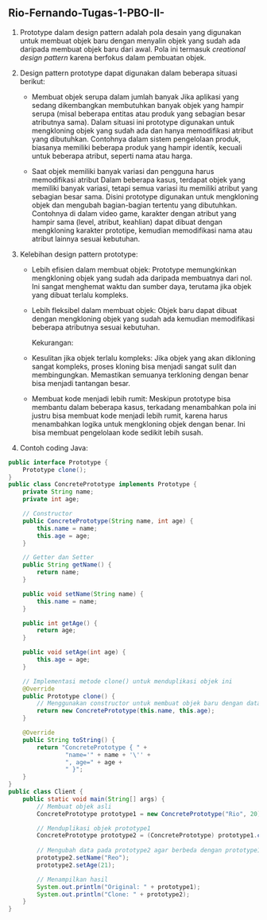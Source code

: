 ## Rio-Fernando-Tugas-1-PBO-II-

1. Prototype dalam design pattern adalah pola desain yang digunakan untuk membuat objek baru dengan menyalin objek yang sudah ada daripada membuat objek baru dari awal. Pola ini termasuk _creational design pattern_ karena berfokus dalam pembuatan objek.
   
2. Design pattern prototype dapat digunakan dalam beberapa situasi berikut:
   - Membuat objek serupa dalam jumlah banyak
     Jika aplikasi yang sedang dikembangkan membutuhkan banyak objek yang hampir serupa (misal beberapa entitas atau produk yang sebagian besar atributnya sama). Dalam situasi ini prototype digunakan untuk mengkloning objek yang sudah ada dan hanya memodifikasi atribut yang dibutuhkan. Contohnya dalam sistem pengelolaan produk, biasanya memiliki beberapa produk yang hampir identik, kecuali untuk beberapa atribut, seperti nama atau harga.
     
   - Saat objek memiliki banyak variasi dan pengguna harus memodifikasi atribut
     Dalam beberapa kasus, terdapat objek yang memiliki banyak variasi, tetapi semua variasi itu memiliki atribut yang sebagian besar sama. Disini prototype digunakan untuk mengkloning objek dan mengubah bagian-bagian tertentu yang dibutuhkan. Contohnya di dalam video game, karakter dengan atribut yang hampir sama (level, atribut, keahlian) dapat dibuat dengan mengkloning karakter prototipe, kemudian memodifikasi nama atau atribut lainnya sesuai kebutuhan.
     
3. Kelebihan design pattern prototype:
   - Lebih efisien dalam membuat objek: Prototype memungkinkan mengkloning objek yang sudah ada daripada membuatnya dari nol. Ini sangat menghemat waktu dan sumber daya, terutama jika objek yang dibuat terlalu kompleks.
   - Lebih fleksibel dalam membuat objek: Objek baru dapat dibuat dengan mengkloning objek yang sudah ada kemudian memodifikasi beberapa atributnya sesuai kebutuhan.
     
     Kekurangan:
   - Kesulitan jika objek terlalu kompleks: Jika objek yang akan dikloning sangat kompleks, proses kloning bisa menjadi sangat sulit dan membingungkan. Memastikan semuanya terkloning dengan benar bisa menjadi tantangan besar.
     
   - Membuat kode menjadi lebih rumit: Meskipun prototype bisa membantu dalam beberapa kasus, terkadang menambahkan pola ini justru bisa membuat kode menjadi lebih rumit, karena harus menambahkan logika untuk mengkloning objek dengan benar. Ini bisa membuat pengelolaan kode sedikit lebih susah.
  
4. Contoh coding Java:
```java
public interface Prototype {
    Prototype clone();
}
public class ConcretePrototype implements Prototype {
    private String name;
    private int age;

    // Constructor
    public ConcretePrototype(String name, int age) {
        this.name = name;
        this.age = age;
    }

    // Getter dan Setter
    public String getName() {
        return name;
    }

    public void setName(String name) {
        this.name = name;
    }

    public int getAge() {
        return age;
    }

    public void setAge(int age) {
        this.age = age;
    }

    // Implementasi metode clone() untuk menduplikasi objek ini
    @Override
    public Prototype clone() {
        // Menggunakan constructor untuk membuat objek baru dengan data yang sama
        return new ConcretePrototype(this.name, this.age);
    }

    @Override
    public String toString() {
        return "ConcretePrototype { " +
                "name='" + name + '\'' +
                ", age=" + age +
                " }";
    }
}
public class Client {
    public static void main(String[] args) {
        // Membuat objek asli
        ConcretePrototype prototype1 = new ConcretePrototype("Rio", 20);

        // Menduplikasi objek prototype1
        ConcretePrototype prototype2 = (ConcretePrototype) prototype1.clone();
        
        // Mengubah data pada prototype2 agar berbeda dengan prototype1
        prototype2.setName("Reo");
        prototype2.setAge(21);

        // Menampilkan hasil
        System.out.println("Original: " + prototype1);
        System.out.println("Clone: " + prototype2);
    }
}
